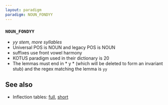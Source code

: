 ```yaml
---
layout: paradigm
paradigm: NOUN_FONDYY
---
```

### ` NOUN_FONDYY `

* _yy stem, more syllables_
* Universal POS is NOUN and legacy POS is NOUN
* suffixes use front vowel harmony
* KOTUS paradigm used in their dictionary is 20
* The lemmas must end in * y * (which will be deleted to form an invariant stub) and the regex matching the lemma is ` yy `

## See also

* Inflection tables: [full](gen/F/fondyy.html), [short](gen/F/fondyy_wikt.html)

